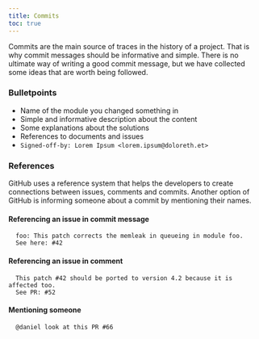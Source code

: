 ```yaml
---
title: Commits
toc: true
---
```


Commits are the main source of traces in the history of a project.
That is why commit messages should be informative and simple. There is no ultimate way of writing a good commit message, but we have collected some ideas that are worth being followed.

### Bulletpoints
* Name of the module you changed something in
* Simple and informative description about the content
* Some explanations about the solutions
* References to documents and issues
* `Signed-off-by: Lorem Ipsum <lorem.ipsum@doloreth.et>`

### References
GitHub uses a reference system that helps the developers to create
connections between issues, comments and commits.
Another option of GitHub is informing someone about a commit by mentioning their names.

#### Referencing an issue in commit message
```
  foo: This patch corrects the memleak in queueing in module foo.
  See here: #42
```

#### Referencing an issue in comment
```
  This patch #42 should be ported to version 4.2 because it is affected too.
  See PR: #52
```

#### Mentioning someone 
```
  @daniel look at this PR #66
```

